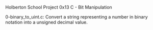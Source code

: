 Holberton School Project 0x13 C - Bit Manipulation

0-binary_to_uint.c:
	Convert a string representing a number in binary notation into a unsigned decimal value.